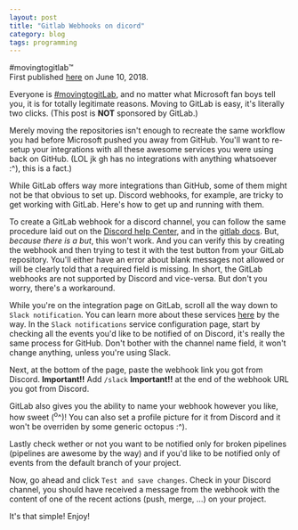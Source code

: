 ```yaml
---
layout: post
title: "Gitlab Webhooks on dicord"
category: blog
tags: programming
---
```


#movingtogitlab:tm:\
First published [here](https://programming.im/guides/14) on June 10, 2018.
<!--more-->

Everyone is [#movingtogitLab](https://about.gitlab.com/2018/06/03/movingtogitlab/), and no matter what Microsoft fan boys tell you,
it is for totally legitimate reasons. Moving to GitLab is easy, it's literally
two clicks. (This post is **NOT** sponsored by GitLab.) 

Merely moving the repositories isn't enough to recreate the same workflow you
had before Microsoft pushed you away from GitHub. You'll want to re-setup your
integrations with all these awesome services you were using back on GitHub. (LOL
jk gh has no integrations with anything whatsoever :^), this is a fact.)

While GitLab offers way more integrations than GitHub, some of them might not be
that obvious to set up. Discord webhooks, for example, are tricky to get working
with GitLab. Here's how to get up and running with them.

To create a GitLab webhook for a discord channel, you can follow the same
procedure laid out on the [Discord help Center](https://support.discordapp.com/hc/en-us/articles/228383668-Intro-to-Webhooks), and in the [gitlab docs](https://docs.gitlab.com/ee/user/project/integrations/webhooks.html). But,
*because there is a but*, this won't work. And you can verify this by creating
the webhook and then trying to test it with the test button from your GitLab
repository. You'll either have an error about blank messages not allowed or
will be clearly told that a required field is missing. In short, the GitLab
webhooks are not supported by Discord and vice-versa. But don't you worry,
there's a workaround.

While you're on the integration page on GitLab, scroll all the way down to
`Slack notification`. You can learn more about these services [here](https://docs.gitlab.com/ee/user/project/integrations/project_services.html) by the way.
In the `Slack notifications` service configuration page, start by checking all
the events you'd like to be notified of on Discord, it's really the same process
for GitHub. Don't bother with the channel name field, it won't change anything,
unless you're using Slack. 

Next, at the bottom of the page, paste the webhook link you
got from Discord. **Important!!** Add `/slack` **Important!!** at the end of the
webhook URL you got from Discord. 

GitLab also gives you the ability to name your webhook however you like, how
sweet (<sup>o</sup>^)! You can also set a profile picture for it from Discord and it won't
be overriden by some generic octopus :^).

Lastly check wether or not you want to be notified only for broken pipelines 
(pipelines are awesome by the way) and if you'd like to be notified only of events
from the default branch of your project.

Now, go ahead and click `Test and save changes`. Check in your Discord channel,
you should have received a message from the webhook with the content
of one of the recent actions (push, merge, &#x2026;) on your project. 

It's that simple! Enjoy!


